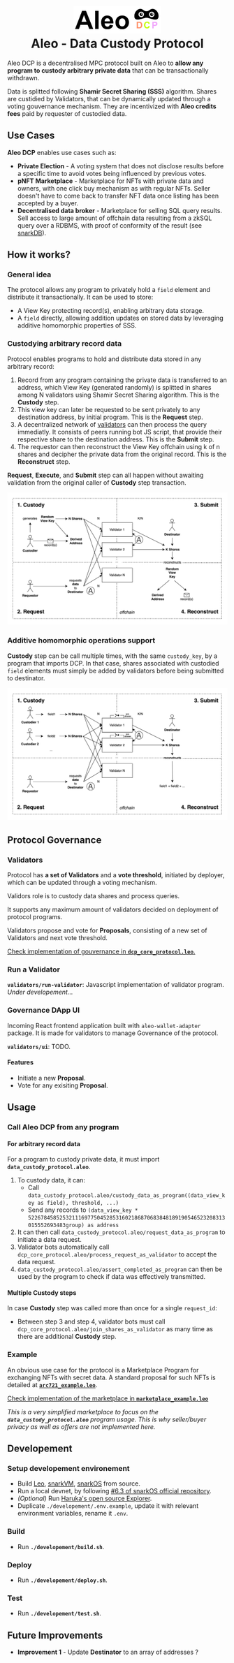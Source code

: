 <h1 align="center">
    <picture>
        <source media="(prefers-color-scheme: dark)" srcset="./media/aleo-dcp-dark-logo.png" width="200">
        <source media="(prefers-color-scheme: light)" srcset="./media/aleo-dcp-logo.png" width="200">
        <img alt="aleo DCP" src="./media/aleo-dcp-logo.png" width="200">
    </picture><br/>
    <b>
        Aleo - Data Custody Protocol
    </b>
</h1>

Aleo DCP is a decentralised MPC protocol built on Aleo to **allow any program to custody arbitrary private data** that can be transactionally withdrawn.

Data is splitted following **Shamir Secret Sharing (SSS)** algorithm. Shares are custidied by Validators, that can be dynamically updated through a voting gouvernance mechanism. They are incentivized with **Aleo credits fees** paid by requester of custodied data.

## Use Cases

**Aleo DCP** enables use cases such as:

- **Private Election** - A voting system that does not disclose results before a specific time to avoid votes being influenced by previous votes.
- **pNFT Marketplace** - Marketplace for NFTs with private data and owners, with one click buy mechanism as with regular NFTs. Seller doesn't have to come back to transfer NFT data once listing has been accepted by a buyer.
- **Decentralised data broker** - Marketplace for selling SQL query results. Sell access to large amount of offchain data resulting from a zkSQL query over a RDBMS, with proof of conformity of the result (see [snarkDB](https://snarkdb.com)).

## How it works?

### General idea

The protocol allows any program to privately hold a `field` element and distribute it transactionally. It can be used to store:

- A View Key protecting record(s), enabling arbitrary data storage.
- A `field` directly, allowing addition updates on stored data by leveraging additive homomorphic properties of SSS.

### Custodying arbitrary record data

Protocol enables programs to hold and distribute data stored in any arbitrary record:

1. Record from any program containing the private data is transferred to an address, which View Key (generated randomly) is splitted in shares among N validators using Shamir Secret Sharing algorithm. This is the **Custody** step.
2. This view key can later be requested to be sent privately to any destination address, by initial program. This is the **Request** step.
3. A decentralized network of [validators](#validators) can then process the query immediatly. It consists of peers running bot JS script, that provide their respective share to the destination address. This is the **Submit** step.
4. The requestor can then reconstruct the View Key offchain using k of n shares and decipher the private data from the original record. This is the **Reconstruct** step.

**Request**, **Execute**, and **Submit** step can all happen without awaiting validation from the original caller of **Custody** step transaction.

![alt text](./media/aleo-dcp-schema.png)

### Additive homomorphic operations support

**Custody** step can be call multiple times, with the same `custody_key`, by a program that imports DCP. In that case, shares associated with custodied `field` elements must simply be added by validators before being submitted to destinator.

![alt text](./media/aleo-dcp-schema-homomorphic.png)

## Protocol Governance

### Validators

Protocol has **a set of Validators** and a **vote threshold**, initiated by deployer, which can be updated through a voting mechanism.

Validors role is to custody data shares and process queries.

It supports any maximum amount of validators decided on deployment of protocol programs.

Validators propose and vote for **Proposals**, consisting of a new set of Validators and next vote threshold.

[Check implementation of gouvernance in **`dcp_core_protocol.leo`**.](programs/dcp_core_protocol/src/main.leo)

### Run a Validator

**`validators/run-validator`**: Javascript implementation of validator program.
*Under developement...*

### Governance DApp UI

Incoming React frontend application built with `aleo-wallet-adapter` package. It is made for validators to manage Governance of the protocol.

**`validators/ui`**: TODO.

#### Features

- Initiate a new **Proposal**.
- Vote for any exisiting **Proposal**.

## Usage

### Call Aleo DCP from any program

#### For arbitrary record data

For a program to custody private data, it must import **`data_custody_protocol.aleo`**.

1. To custody data, it can:
    - Call `data_custody_protocol.aleo/custody_data_as_program((data_view_key as field), threshold, ...)`
    - Send any records to `(data_view_key * 522678458525321116977504528531602186870683848189190546523208313015552693483group) as address`
2. It can then call `data_custody_protocol.aleo/request_data_as_program` to initiate a data request.
3. Validator bots automatically call `dcp_core_protocol.aleo/process_request_as_validator` to accept the data request.
4. `data_custody_protocol.aleo/assert_completed_as_program` can then be used by the program to check if data was effectively transmitted.

#### Multiple Custody steps

In case **Custody** step was called more than once for a single `request_id`:

- Between step 3 and step 4, validator bots must call `dcp_core_protocol.aleo/join_shares_as_validator` as many time as there are additional **Custody** step.

### Example

An obvious use case for the protocol is a Marketplace Program for exchanging NFTs with secret data. A standard proposal for such NFTs is detailed at [**`arc721_example.leo`**](/examples/nft_marketplace/programs/arc721_example/src/main.leo).

[Check implementation of the marketplace in **`marketplace_example.leo`**](/examples/nft_marketplace/programs/marketplace_example/src/main.leo)

*This is a very simplified marketplace to focus on the **`data_custody_protocol.aleo`** program usage. This is why seller/buyer privacy as well as offers are not implemented here.*

## Developement

### Setup developement environement

- Build [Leo](https://github.com/ProvableHQ/leo), [snarkVM](https://github.com/AleoNet/snarkVM), [snarkOS](https://github.com/AleoNet/snarkOS) from source.
- Run a local devnet, by following [#6.3 of snarkOS official repository](https://github.com/AleoNet/snarkOS?tab=readme-ov-file#633-view-a-local-devnet).
- *(Optional)* Run [Haruka's open source Explorer](https://github.com/HarukaMa/aleo-explorer).
- Duplicate `./developement/.env.example`, update it with relevant environment variables, rename it `.env`.

### Build

- Run **`./developement/build.sh`**.

### Deploy

- Run **`./developement/deploy.sh`**.

### Test

- Run **`./developement/test.sh`**.

## Future Improvements

- **Improvement 1** - Update **Destinator** to an array of addresses ?
